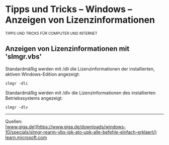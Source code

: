 # Tipps und Tricks – Windows – Anzeigen von Lizenzinformationen  
<small>TIPPS UND TRICKS FÜR COMPUTER UND INTERNET</small>

## Anzeigen von Lizenzinformationen mit 'slmgr.vbs'

Standardmäßig werden mit /dli die Lizenzinformationen der installierten, aktiven Windows-Edition angezeigt:

```
slmgr -dli
```

Standardmäßig werden mit /dlv die Lizenzinformationen des installierten Betriebssystems angezeigt:

```
slmgr -dlv
```

---

Quellen:  
[www.giga.de](https://www.giga.de/downloads/windows-10/specials/slmgr-rearm-vbs-ipk-ato-upk-alle-befehle-einfach-erklaert/)  
[learn.microsoft.com](https://learn.microsoft.com/de-de/windows-server/get-started/activation-slmgr-vbs-options)
